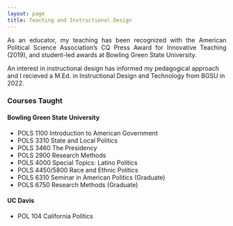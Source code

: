 ```yaml
---
layout: page
title: Teaching and Instructional Design
---
```


<p align="justify"> As an educator, my teaching has been recognized with the American Political Science Association’s CQ Press Award for Innovative Teaching (2019), and student-led awards at Bowling Green State University. </p>

An interest in instructional design has informed my pedagogical approach and I recieved a M.Ed. in Instructional Design and Technology from BGSU in 2022.  


### Courses Taught
#### Bowling Green State University
  * POLS 1100 Introduction to American Government
  * POLS 3310 State and Local Politics
  * POLS 3460 The Presidency
  * POLS 2900 Research Methods
  * POLS 4000 Special Topics: Latino Politics
  * POLS 4450/5800 Race and Ethnic Politics
  * POLS 6310 Seminar in American Politics (Graduate)
  * POLS 6750 Research Methods (Graduate)

#### UC Davis
  * POL 104 California Politics 



  
<!--- ### Professional Development -- >
<!--- <p><img align="left" style="padding: 0 15px; width: 20%; height: 20%" src="https://www.joshuaboston.com/img/TandLcertificatebadge20192.jpg"></p> -->
<!--- <p style="margin-top: 10px;"> </p> -- >

<!--- During the 2019-2020 and 2020-2021 academic years, I completed the BGSU Teaching and Learning Certificate Program as part of the Center for Faculty Excellence. Across a series of professional development workshops, ranging in topic from inclusive pedagogy to active learning strategies, the program provided me and other faculty member with many <a href="https://www.bgsu.edu/center-for-faculty-excellence/get-certified/bgsu-teaching-and-learning-certificate-program.html" target="_blank">"opportunities [...] to explore current, innovative, and effective teaching strategies that support student success.''</a> -->




